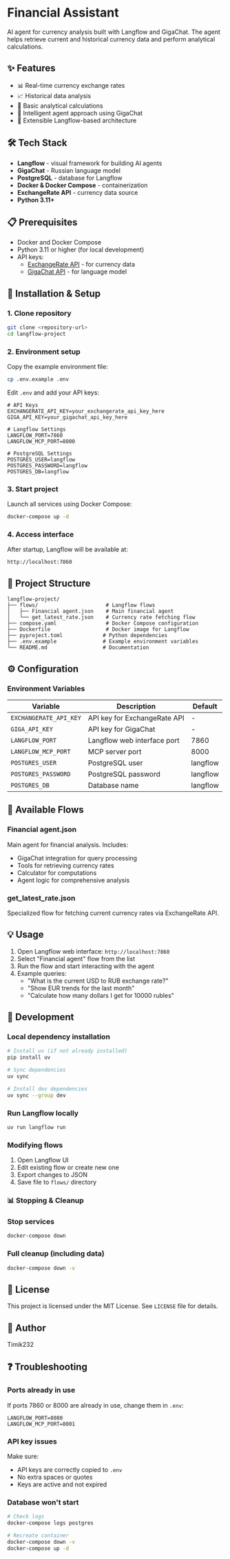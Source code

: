 # Financial Assistant

AI agent for currency analysis built with Langflow and GigaChat. The agent helps retrieve current and historical currency data and perform analytical calculations.

## ✨ Features

- 📊 Real-time currency exchange rates
- 📈 Historical data analysis
- 🧮 Basic analytical calculations
- 🤖 Intelligent agent approach using GigaChat
- 🔧 Extensible Langflow-based architecture

## 🛠 Tech Stack

- **Langflow** - visual framework for building AI agents
- **GigaChat** - Russian language model
- **PostgreSQL** - database for Langflow
- **Docker & Docker Compose** - containerization
- **ExchangeRate API** - currency data source
- **Python 3.11+**

## 📋 Prerequisites

- Docker and Docker Compose
- Python 3.11 or higher (for local development)
- API keys:
  - [ExchangeRate API](https://www.exchangerate-api.com/) - for currency data
  - [GigaChat API](https://developers.sber.ru/gigachat) - for language model

## 🚀 Installation & Setup

### 1. Clone repository

```bash
git clone <repository-url>
cd langflow-project
```

### 2. Environment setup

Copy the example environment file:

```bash
cp .env.example .env
```

Edit `.env` and add your API keys:

```env
# API Keys
EXCHANGERATE_API_KEY=your_exchangerate_api_key_here
GIGA_API_KEY=your_gigachat_api_key_here

# Langflow Settings
LANGFLOW_PORT=7860
LANGFLOW_MCP_PORT=8000

# PostgreSQL Settings
POSTGRES_USER=langflow
POSTGRES_PASSWORD=langflow
POSTGRES_DB=langflow
```

### 3. Start project

Launch all services using Docker Compose:

```bash
docker-compose up -d
```

### 4. Access interface

After startup, Langflow will be available at:

```
http://localhost:7860
```

## 📁 Project Structure

```
langflow-project/
├── flows/                      # Langflow flows
│   ├── Financial agent.json    # Main financial agent
│   └── get_latest_rate.json    # Currency rate fetching flow
├── compose.yaml                # Docker Compose configuration
├── Dockerfile                  # Docker image for Langflow
├── pyproject.toml             # Python dependencies
├── .env.example               # Example environment variables
└── README.md                  # Documentation
```

## ⚙️ Configuration

### Environment Variables

| Variable | Description | Default |
|----------|-------------|---------|
| `EXCHANGERATE_API_KEY` | API key for ExchangeRate API | - |
| `GIGA_API_KEY` | API key for GigaChat | - |
| `LANGFLOW_PORT` | Langflow web interface port | 7860 |
| `LANGFLOW_MCP_PORT` | MCP server port | 8000 |
| `POSTGRES_USER` | PostgreSQL user | langflow |
| `POSTGRES_PASSWORD` | PostgreSQL password | langflow |
| `POSTGRES_DB` | Database name | langflow |

## 🎯 Available Flows

### Financial agent.json
Main agent for financial analysis. Includes:
- GigaChat integration for query processing
- Tools for retrieving currency rates
- Calculator for computations
- Agent logic for comprehensive analysis

### get_latest_rate.json
Specialized flow for fetching current currency rates via ExchangeRate API.

## 💡 Usage

1. Open Langflow web interface: `http://localhost:7860`
2. Select "Financial agent" flow from the list
3. Run the flow and start interacting with the agent
4. Example queries:
   - "What is the current USD to RUB exchange rate?"
   - "Show EUR trends for the last month"
   - "Calculate how many dollars I get for 10000 rubles"

## 🔧 Development

### Local dependency installation

```bash
# Install uv (if not already installed)
pip install uv

# Sync dependencies
uv sync

# Install dev dependencies
uv sync --group dev
```

### Run Langflow locally

```bash
uv run langflow run 
```

### Modifying flows

1. Open Langflow UI
2. Edit existing flow or create new one
3. Export changes to JSON
4. Save file to `flows/` directory

### 📊 Stopping & Cleanup

### Stop services

```bash
docker-compose down
```

### Full cleanup (including data)

```bash
docker-compose down -v
```

## 📝 License

This project is licensed under the MIT License. See `LICENSE` file for details.

## 👤 Author

Timik232

## ❓ Troubleshooting

### Ports already in use

If ports 7860 or 8000 are already in use, change them in `.env`:

```env
LANGFLOW_PORT=8080
LANGFLOW_MCP_PORT=8001
```

### API key issues

Make sure:
- API keys are correctly copied to `.env`
- No extra spaces or quotes
- Keys are active and not expired

### Database won't start

```bash
# Check logs
docker-compose logs postgres

# Recreate container
docker-compose down -v
docker-compose up -d
```
